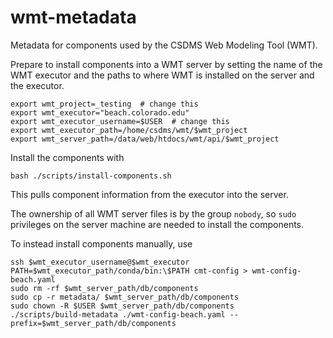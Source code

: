# wmt-metadata

Metadata for components used by the CSDMS Web Modeling Tool (WMT).

Prepare to install components into a WMT server
by setting
the name of the WMT executor and
the paths to where WMT is installed on the server and the executor.

    export wmt_project=_testing  # change this
    export wmt_executor="beach.colorado.edu"
    export wmt_executor_username=$USER  # change this
    export wmt_executor_path=/home/csdms/wmt/$wmt_project
    export wmt_server_path=/data/web/htdocs/wmt/api/$wmt_project

Install the components with

    bash ./scripts/install-components.sh

This pulls component information from the executor into the server.

The ownership of all WMT server files is by the group `nobody`,
so `sudo` privileges on the server machine
are needed to install the components.

To instead install components manually, use

```
ssh $wmt_executor_username@$wmt_executor PATH=$wmt_executor_path/conda/bin:\$PATH cmt-config > wmt-config-beach.yaml
sudo rm -rf $wmt_server_path/db/components
sudo cp -r metadata/ $wmt_server_path/db/components
sudo chown -R $USER $wmt_server_path/db/components
./scripts/build-metadata ./wmt-config-beach.yaml --prefix=$wmt_server_path/db/components
```
